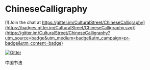 # ChineseCalligraphy

[![Join the chat at https://gitter.im/CulturalStreet/ChineseCalligraphy](https://badges.gitter.im/CulturalStreet/ChineseCalligraphy.svg)](https://gitter.im/CulturalStreet/ChineseCalligraphy?utm_source=badge&utm_medium=badge&utm_campaign=pr-badge&utm_content=badge)

[![Gitter](https://badges.gitter.im/CulturalStreet/ChineseCalligraphy.svg)](https://gitter.im/CulturalStreet/ChineseCalligraphy?utm_source=badge)

中国书法
